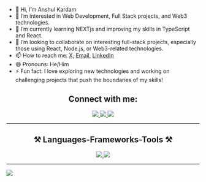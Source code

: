 - 👋 Hi, I’m Anshul Kardam  
- 👀 I’m interested in Web Development, Full Stack projects, and Web3 technologies.  
- 🌱 I’m currently learning NEXTjs and improving my skills in TypeScript and React.  
- 💞️ I’m looking to collaborate on interesting full-stack projects, especially those using React, Node.js, or Web3-related technologies.  
- 📫 How to reach me: [X](https://x.com/anshulkardam_), [Email](mailto:anshulkardamsr@gmail.com), [LinkedIn](https://www.linkedin.com/in/anshul-kardam-057841302/)
- 😄 Pronouns: He/Him  
- ⚡ Fun fact: I love exploring new technologies and working on challenging projects that push the boundaries of my skills!

<!---
anshulkardam/anshulkardam is a ✨ special ✨ repository because its `README.md` (this file) appears on your GitHub profile.
You can click the Preview link to take a look at your changes.
--->
<h2 align="center">Connect with me:</h2>
<p align="center">
<div align="center"> 
  <a href="mailto:anshulkardamsr@gmail.com">
    <img src="https://img.shields.io/badge/Gmail-333333?style=for-the-badge&logo=gmail&logoColor=red" target="_blank" />
  </a>
  <a href="https://linkedin.com/in/anshul-kardam-057841302" target="_blank">
    <img src="https://img.shields.io/badge/LinkedIn-0077B5?style=for-the-badge&logo=linkedin&logoColor=white" target="_blank" />
  </a>
  <a href="https://www.github.com/anshulkardam" target="_blank">
     <img src="https://img.shields.io/badge/Portfolio-FF5722?style=for-the-badge&logo=todoist&logoColor=white" target="_blank" /> <!-- sqlite, safari, google-chrome are other good icon options -->
  </a>
</div>
</p>
<hr/>

<h2 align="center">⚒️ Languages-Frameworks-Tools ⚒️</h2>
<p align="center">
  <a href="https://www.github.com/anshulkardam" >
<!--      <img src="https://skillicons.dev/icons?i=html,css,javascript,jquery,tailwind,react,express,nodejs,django,mysql,next,vite" /> -->
<!--    <img src="https://skillicons.dev/icons?i=java,cpp,py,bash,git,github,gcp,figma,mongodb,redux,bootstrap,ts,postman,selenium" />  -->
    <!-- docker,graphql,kubernetes,redis,selenium --> 

<img src="https://skillicons.dev/icons?i=html,css,javascript,tailwind,react,next,nodejs,express,django,docker,bootstrap,ts,mongodb,postgres,prisma" />
<img src="https://skillicons.dev/icons?i=git,github,gitlab,gcp,mysql,java,cpp,py,bash,vite,npm,pnpm,figma,postman,selenium,firebase,bun" />

  </a>
</p>
<hr/>

![](https://github-readme-streak-stats.herokuapp.com/?user=anshulkardam&theme=codeSTACKr&hide_border=false)<br/>

